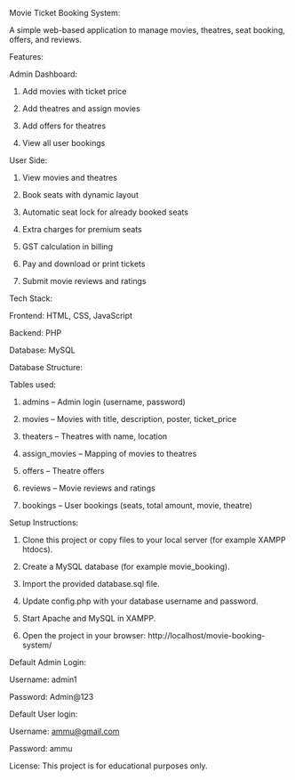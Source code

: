 Movie Ticket Booking System:

A simple web-based application to manage movies, theatres, seat booking, offers, and reviews.

Features:

Admin Dashboard:

1. Add movies with ticket price

2. Add theatres and assign movies

3. Add offers for theatres

4. View all user bookings


User Side:

1. View movies and theatres

2. Book seats with dynamic layout

3. Automatic seat lock for already booked seats

4. Extra charges for premium seats

5. GST calculation in billing

6. Pay and download or print tickets

7. Submit movie reviews and ratings



Tech Stack:

Frontend: HTML, CSS, JavaScript

Backend: PHP

Database: MySQL


Database Structure:

Tables used:

1. admins – Admin login (username, password)

2. movies – Movies with title, description, poster, ticket_price

3. theaters – Theatres with name, location

4. assign_movies – Mapping of movies to theatres

5. offers – Theatre offers

6. reviews – Movie reviews and ratings

7. bookings – User bookings (seats, total amount, movie, theatre)


Setup Instructions:

1. Clone this project or copy files to your local server (for example XAMPP htdocs).


2. Create a MySQL database (for example movie_booking).


3. Import the provided database.sql file.


4. Update config.php with your database username and password.


5. Start Apache and MySQL in XAMPP.


6. Open the project in your browser:
http://localhost/movie-booking-system/



Default Admin Login:

Username: admin1

Password: Admin@123

Default User login:

Username: ammu@gmail.com

Password: ammu

License:
This project is for educational purposes only.


